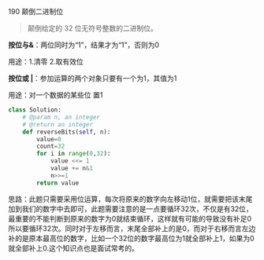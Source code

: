 190 颠倒二进制位

> 颠倒给定的 32 位无符号整数的二进制位。

**按位与&**：两位同时为“1”，结果才为“1”，否则为0

用途：1.清零 2.取有效位

**按位或 |**：参加运算的两个对象只要有一个为1，其值为1

用途：对一个数据的某些位 置1

```python
class Solution:
    # @param n, an integer
    # @return an integer
    def reverseBits(self, n):
        value=0
        count=32
        for i in range(0,32):
            value <<= 1
            value += n&1
            n>>=1
        return value
```

思路：此题只需要采用位运算，每次将原来的数字向左移动1位，就需要把该末尾加到我们的数字中去即可，此题需要注意的是一点要循环32次，不仅是有32位，最重要的不能判断到原来的数字为0就结束循环，这样就有可能的导致没有补足0所以要循环32次。同时对于左移而言，末尾全部补上的是0，而对于右移而言左边补的是原本最高位的数字，比如一个32位的数字最高位为1就全部补上1，如果为0 就全部补上0.这个知识点也是面试常考的。

